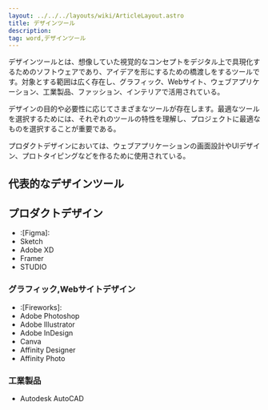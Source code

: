 ```yaml
---
layout: ../../../layouts/wiki/ArticleLayout.astro
title: デザインツール
description:
tag: word,デザインツール
---
```


デザインツールとは、想像していた視覚的なコンセプトをデジタル上で具現化するためのソフトウェアであり、アイデアを形にするための橋渡しをするツールです。対象とする範囲は広く存在し、グラフィック、Webサイト、ウェブアプリケーション、工業製品、ファッション、インテリアで活用されている。

デザインの目的や必要性に応じてさまざまなツールが存在します。最適なツールを選択するためには、それぞれのツールの特性を理解し、プロジェクトに最適なものを選択することが重要である。

プロダクトデザインにおいては、ウェブアプリケーションの画面設計やUIデザイン、プロトタイピングなどを作るために使用されている。

## 代表的なデザインツール

## プロダクトデザイン
- :[Figma]:
- Sketch
- Adobe XD
- Framer
- STUDIO

### グラフィック,Webサイトデザイン
- :[Fireworks]:
- Adobe Photoshop
- Adobe Illustrator
- Adobe InDesign
- Canva
- Affinity Designer
- Affinity Photo

### 工業製品
- Autodesk AutoCAD


